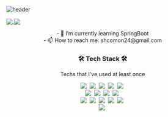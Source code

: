 

![header](https://capsule-render.vercel.app/api?type=wave&color=gradient&height=300&section=header&text=6democratickim9&fontSize=90&animation=twinkling)


<a href="https://github.com/6democratickim9/github-readme-stats">
  <img align="center" src="https://github-readme-stats.vercel.app/api/pin/?username=6democratickim9&repo=github-readme-stats" />
 
</a>
<a href="https://github.com/6democratickim9/convoychat">
  <img align="center" src="https://github-readme-stats.vercel.app/api/pin/?username=6democratickim9&repo=convoychat" />
  
</a>

<!--
 ![6democratickim9's GitHub stats](https://github-readme-stats.vercel.app/api?username=6democratickim9&show_icons=true&theme=radical)
![Top Langs](https://github-readme-stats.vercel.app/api/top-langs/?username=6democratickim9&layout=compact&theme=tokyonight)
-->

<p align="center">
- 🌱 I’m currently learning SpringBoot <br>
- 📫 How to reach me: shcomon24@gmail.com
</p>
<h3 align="center">🛠 Tech Stack 🛠</h3>

<p align="center"> Techs that I've used at least once </p>

<p align="center">
  <img src="https://img.shields.io/badge/Python-3766AB?style=flat-square&logo=Python&logoColor=white"/></a>&nbsp 
  <img src="https://img.shields.io/badge/Java-007396?style=flat-square&logo=Java&logoColor=white"/></a>&nbsp 
  <img src="https://img.shields.io/badge/Oracle-F80000?style=flat-square&logo=Oracle&logoColor=white"/></a>&nbsp 
  <img src="https://img.shields.io/badge/MySQL-4479A1?style=flat-square&logo=MySQL&logoColor=white"/></a>&nbsp 
  <img src="https://img.shields.io/badge/p5.js-ED225D?style=flat-square&logo=p5.js&logoColor=white"/></a>&nbsp 
<br>
  <img src="https://img.shields.io/badge/C-A8B9CC?style=flat-square&logo=C&logoColor=white"/></a>&nbsp
  <img src="https://img.shields.io/badge/Docker-2f62a4?style=flat-square&logo=Docker&logoColor=white"/></a>&nbsp
  <img src="https://img.shields.io/badge/kubernetes-326CE5?style=flat-square&logo=Kubernetes&logoColor=white"/></a>&nbsp
  <img src="https://img.shields.io/badge/Ansible-000000?style=flat-square&logo=ansible&logoColor=white"/></a>&nbsp
  <br>
  <img src="https://img.shields.io/badge/Kafka-000000?style=flat-square&logo=apachekafka&logoColor=white"/></a>&nbsp
  <img src="https://img.shields.io/badge/Consul-d62783?style=flat-square&logo=consul&logoColor=white"/></a>&nbsp
  <img src="https://img.shields.io/badge/SpringBoot-6DB33F?style=flat-square&logo=Spring&logoColor=white"/></a>&nbsp 
  <img src="https://img.shields.io/badge/Django-092E20?style=flat-square&logo=Django&logoColor=white"/></a>&nbsp 
  <img src="https://img.shields.io/badge/Flask-000000?style=flat-square&logo=flask&logoColor=white"/></a>&nbsp 
  <br>
  <img src="https://img.shields.io/badge/AWS-ff8200?style=flat-square&logo=amazonaws&logoColor=white"/></a>&nbsp
</p>




